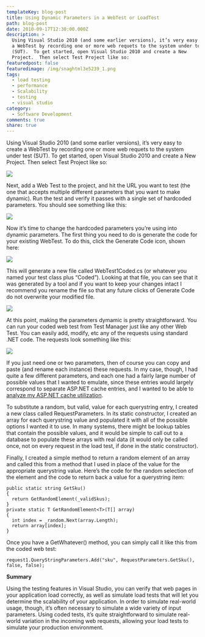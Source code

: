 ```yaml
---
templateKey: blog-post
title: Using Dynamic Parameters in a WebTest or LoadTest
path: blog-post
date: 2010-09-17T12:30:00.000Z
description: >
  Using Visual Studio 2010 (and some earlier versions), it’s very easy to create
  a WebTest by recording one or more web requets to the system under test
  (SUT).  To get started, open Visual Studio 2010 and create a New
  Project.  Then select Test Project like so:
featuredpost: false
featuredimage: /img/snaghtml3e5239_1.png
tags:
  - load testing
  - performance
  - Scalability
  - testing
  - visual studio
category:
  - Software Development
comments: true
share: true
---
```

Using Visual Studio 2010 (and some earlier versions), it’s very easy to create a WebTest by recording one or more web requets to the system under test (SUT). To get started, open Visual Studio 2010 and create a New Project. Then select Test Project like so:

![](/img/snaghtml356cf0_1.png)

Next, add a Web Test to the project, and hit the URL you want to test (the one that accepts multiple different parameters that you want to make dynamic). Run the test and verify it passes with a single set of hardcoded parameters. You should see something like this:

![](/img/snaghtml393284_1.png)

Now it’s time to change the hardcoded parameters you’re using into dynamic parameters. The first thing you need to do is generate the code for your existing WebTest. To do this, click the Generate Code icon, shown here:

![](/img/web-test-1.png)

This will generate a new file called WebTest1Coded.cs (or whatever you named your test class plus “Coded”). Looking at that file, you can see that it was generated by a tool and if you want to keep your changes intact I recommend you rename the file so that any future clicks of Generate Code do not overwrite your modified file.

![](/img/snaghtml3e5239_1.png)

At this point, making the parameters dymamic is pretty straightforward. You can run your coded web test from Test Manager just like any other Web Test. You can easily add, modify, etc any of the requests using standard .NET code. The requests look something like this:

![](/img/web-request-1.png)

If you just need one or two parameters, then of course you can copy and paste (and rename each instance) these requests. In my case, though, I had quite a few different parameters, and each one had a fairly large number of possible values that I wanted to emulate, since these entries would largely correspond to separate ASP.NET cache entries, and I wanted to be able to [analyze my ASP.NET cache utilization](https://ardalis.com/real-world-monitoring-and-tuning-asp-net-caching).

To substitute a random, but valid, value for each querystring entry, I created a new class called RequestParameters. In its static constructor, I created an array for each querystring value and populated it with all of the possible options I wanted it to use. In many systems, there might be lookup tables that contain the possible values, and it would be simple to call out to a database to populate these arrays with real data (it would only be called once, not on every request in the load test, if done in the static constructor).

Finally, I created a simple method to return a random element of an array and called this from a method that I used in place of the value for the appropriate querystring value. Here’s the code for the random selection of the element and the code to return back a value for a querystring item:

```
public static string GetSku()
{
  return GetRandomElement(_validSkus);
}
private static T GetRandomElement<T>(T[] array)
{
  int index = _random.Next(array.Length);
  return array[index];
}
```

Once you have a GetWhatever() method, you can simply call it like this from the coded web test:

```
request1.QueryStringParameters.Add("sku", RequestParameters.GetSku(), false, false);
```

**Summary**

Using the testing features in Visual Studio, you can verify that web pages in your application load correctly, as well as simulate load tests that will let you determine the scalability of your application. In order to simulate real-world usage, though, it’s often necessary to simulate a wide variety of input parameters. Using coded tests, it’s quite straightforward to simulate real-world variation in the incoming web requests, allowing your load tests to simulate your production environment.